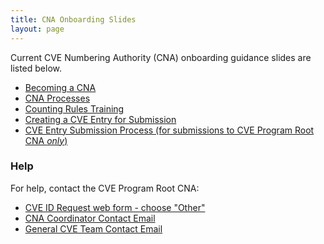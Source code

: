 ```yaml
---
title: CNA Onboarding Slides
layout: page
---
```

        
Current CVE Numbering Authority (CNA) onboarding guidance slides are listed below.                 
                          
* [Becoming a CNA](/docs/cna/Becoming_a_CNA.pptx)          
* [CNA Processes](/docs/cna/CNA_Processes.pptx)      
* [Counting Rules Training](/docs/cna/CVE_Counting_Rules_Training.pptx)     
* [Creating a CVE Entry for Submission](/docs/cna/CVE_Entry_Creation.pptx)         
* [CVE Entry Submission Process (for submissions to CVE Program Root CNA _only_)](/docs/cna/CVE_Entry_Submission_Process.pptx)   

### Help
                      
For help, contact the CVE Program Root CNA:                        
                    
* [CVE ID Request web form - choose "Other"](https://cveform.mitre.org/)
* [CNA Coordinator Contact Email](mailto:cna-coordinator@mitre.org)
* [General CVE Team Contact Email](mailto:cve@mitre.org)


